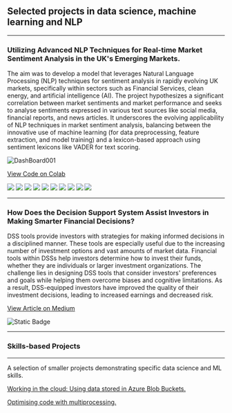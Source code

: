 ## Selected projects in data science, machine learning and NLP

--- 
### Utilizing Advanced NLP Techniques for Real-time Market Sentiment Analysis in the UK's Emerging Markets.

The aim was to develop a model that leverages Natural Language Processing (NLP) techniques for sentiment analysis in rapidly evolving UK markets, specifically within sectors such as Financial Services, clean energy, and artificial intelligence (AI). The project hypothesizes a significant correlation between market sentiments and market performance and seeks to analyse sentiments expressed in various text sources like social media, financial reports, and news articles.
It underscores the evolving applicability of NLP techniques in market sentiment analysis, balancing between the innovative use of machine learning (for data preprocessing, feature extraction, and model training) and a lexicon-based approach using sentiment lexicons like VADER for text scoring.

![DashBoard001](https://github.com/MathaiSibu/MathaiSibu.github.io/assets/134139154/6de1b368-d474-4976-ad5b-7151aa05acde)

<a href="https://colab.research.google.com/drive/1AY3ZXtWApLM28IdSj2jzBqHbVHbLTDz7?usp=sharing/" target="_blank">View Code on Colab</a>

[![](https://img.shields.io/badge/R-276DC3?style=for-the-badge&logo=r&logoColor=white)](#) [![](https://img.shields.io/badge/Python-14354C?style=for-the-badge&logo=python&logoColor=white)](#) [![](https://img.shields.io/badge/TensorFlow-FF6F00?style=for-the-badge&logo=tensorflow&logoColor=white)](#) [![](https://img.shields.io/badge/SQL-07405E?style=for-the-badge&logo=sqlite&logoColor=white)](#) [![](https://img.shields.io/badge/NoSQL-4EA94B?style=for-the-badge&logo=mongodb&logoColor=white)](#) [![](https://img.shields.io/badge/Apache%20Hadoop-66CCFF?style=for-the-badge&logo=apachehadoop&logoColor=black)](#) [![](https://img.shields.io/badge/Spark%20AR-FF5C83?style=for-the-badge&logo=Spark%20AR&logoColor=white)](#) [![](https://img.shields.io/badge/Tableau-E97627?style=for-the-badge&logo=Tableau&logoColor=white)](#) [![](https://img.shields.io/badge/scikit--learn-%23F7931E.svg?style=for-the-badge&logo=scikit-learn&logoColor=white)](#) [![](https://img.shields.io/badge/power_bi-F2C811?style=for-the-badge&logo=powerbi&logoColor=black)](#) 

---

### How Does the Decision Support System Assist Investors in Making Smarter Financial Decisions?

DSS tools provide investors with strategies for making informed decisions in a disciplined manner. These tools are especially useful due to the increasing number of investment options and vast amounts of market data. Financial tools within DSSs help investors determine how to invest their funds, whether they are individuals or larger investment organizations. The challenge lies in designing DSS tools that consider investors' preferences and goals while helping them overcome biases and cognitive limitations. As a result, DSS-equipped investors have improved the quality of their investment decisions, leading to increased earnings and decreased risk.

<a href="https://medium.com/@kmsibu/how-does-the-decision-support-system-assist-investors-in-making-smarter-financial-decisions-5f17f8d885a" target="_blank">View Article on Medium</a>

![Static Badge](https://img.shields.io/badge/Medium-badge?style=plastic&logo=Medium&logoColor=white&labelColor=black&color=white)

---
### Skills-based Projects
---
A selection of smaller projects demonstrating specific data science and ML skills.

<a href="https://mathaisibu.github.io/" target="_blank">Working in the cloud: Using data stored in Azure Blob Buckets.</a>

<a href="https://mathaisibu.github.io/" target="_blank">Optimising code with multiprocessing.</a>

